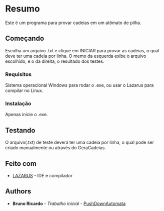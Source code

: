 # Resumo

Este é um programa para provar cadeias em um atômato de pilha.

## Começando

Escolha um arquivo .txt e clique em INICIAR para provar as cadeias, o qual deve ter uma cadeia por linha. O memo da esquerda exibe o arquivo escolhido, e o da direita, o resultado dos testes.

### Requisitos

Sistema operacional Windows para rodar o .exe, ou usar o Lazarus para compilar no Linux. 

### Instalação

Apenas inicie o .exe.

## Testando

O arquivo(.txt) de teste deverá ter uma cadeia por linha, o qual pode ser criado manualmente ou através do GeraCadeias.

## Feito com

* [LAZARUS](https://www.lazarus-ide.org/) - IDE e compilador

## Authors

* **Bruno Ricardo** - *Trabalho inicial* - [PushDownAutomata](https://github.com/BrunoRicardoIdeal/PushDownAutomata)
